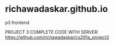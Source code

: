 # richawadaskar.github.io
p3 frontend

PROJECT 3 COMPLETE CODE WITH SERVER:  
https://github.com/richawadaskar/cs291a_project3
